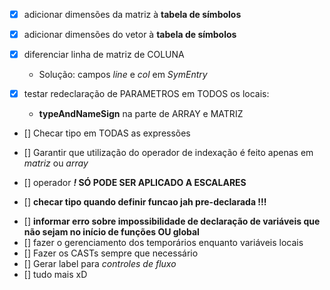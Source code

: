 <!-- SEMÂNTICO -->
- [x] adicionar dimensões da matriz à **tabela de símbolos**
- [x] adicionar dimensões do vetor à **tabela de símbolos**

- [x] diferenciar linha de matriz de COLUNA
  + Solução: campos _line_ e _col_ em _SymEntry_

- [x] testar redeclaração de PARAMETROS em TODOS os locais:
  + **typeAndNameSign** na parte de ARRAY e MATRIZ
- [] Checar tipo em TODAS as expressões

- [] Garantir que utilização do operador de indexação é feito apenas em *matriz* ou *array*
- [] operador **_!_ SÓ PODE SER APLICADO A ESCALARES**
- [] **checar tipo quando definir funcao jah pre-declarada !!!**

<!-- GERAÇÃO DE CODIGO -->
- [] **informar erro sobre impossibilidade de declaração de variáveis que não sejam no início de funções OU global**
- [] fazer o gerenciamento dos temporários enquanto variáveis locais
- [] Fazer os CASTs sempre que necessário
- [] Gerar label para *controles de fluxo*
- [] tudo mais xD
